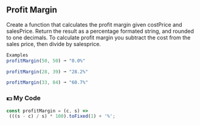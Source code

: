 ## Profit Margin

Create a function that calculates the profit margin given costPrice and salesPrice. Return the result as a percentage formated string, and rounded to one decimals. To calculate profit margin you subtract the cost from the sales price, then divide by salesprice.
```js
Examples
profitMargin(50, 50) ➞ "0.0%"

profitMargin(28, 39) ➞ "28.2%"

profitMargin(33, 84) ➞ "60.7%"
```
### :dollar: My Code
```js
const profitMargin = (c, s) => 
 (((s - c) / s) * 100).toFixed(1) + '%';
```

